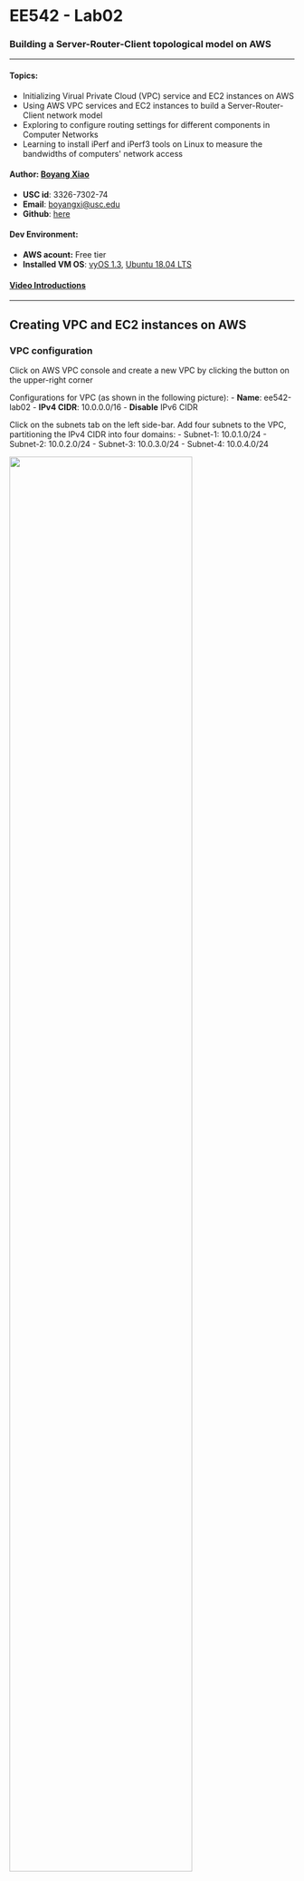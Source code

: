 # EE542 - Lab02

### Building a Server-Router-Client topological model on AWS
---
#### Topics:

- Initializing Virual Private Cloud (VPC) service and EC2 instances on AWS
- Using AWS VPC services and EC2 instances to build a Server-Router-Client network model
- Exploring to configure routing settings for different components in Computer Networks
- Learning to install iPerf and iPerf3 tools on Linux to measure the bandwidths of computers' network access

#### Author: [Boyang Xiao](https://www.linkedin.com/in/boyang-xiao-40b644225/)

- **USC id**:		3326-7302-74
- **Email**:		<a href="mailto:boyangxi@usc.edu">boyangxi@usc.edu</a>
- **Github**:	[here](https://github.com/SeanXiaoby)

#### Dev Environment:

- **AWS acount:** Free tier
- **Installed VM OS**: [vyOS 1.3](https://aws.amazon.com/marketplace/pp/prodview-o7dahbop7getw?sr=0-1&ref_=beagle&applicationId=AWSMPContessa), [Ubuntu 18.04 LTS](https://aws.amazon.com/marketplace/pp/prodview-pkjqrkcfgcaog?sr=0-1&ref_=beagle&applicationId=AWSMPContessa)

#### [Video Introductions]()

---
## Creating VPC and EC2 instances on AWS

### VPC configuration
Click on AWS VPC console and create a new VPC by clicking the button on the upper-right corner

Configurations for VPC (as shown in the following picture):
    - **Name**: ee542-lab02
    - **IPv4 CIDR**: 10.0.0.0/16
    - **Disable** IPv6 CIDR

Click on the subnets tab on the left side-bar. Add four subnets to the VPC, partitioning the IPv4 CIDR into four domains:
    - Subnet-1: 10.0.1.0/24
    - Subnet-2: 10.0.2.0/24
    - Subnet-3: 10.0.3.0/24
    - Subnet-4: 10.0.4.0/24


<img src="./src/img1-2.png" width="80%">

### Get Elastic IP addresses assigned by AWS
An [elastic ip](https://docs.aws.amazon.com/AWSEC2/latest/UserGuide/elastic-ip-addresses-eip.html) addresse is a static IPv4 address designed for dynamic cloud computing. An Elastic IP address is allocated to your AWS account, and is yours until you release it. 

Click the Elastic IP tab on the left side-bar. Allocate **three elastic ip addresses** for further use.

These three elastic ip addresses can be the public IPv4 addresses for the ServerVM, RouterVM and ClientVM, which can be used to access the open Internet by the virtual machines.

❗When the elastic ip addresses are associated with an EC2 instance, it will be billed a little amount of fee, even if the instance is closed. Please release the elastic ip addresses if they are not in use anymore to avoid more billings!!


<img src="./src/img1-3.png" width="80%">

### Create EC2 (Elastic computing clouds) instances 
[Amazon Elastic Compute Cloud (Amazon EC2)](https://docs.aws.amazon.com/AWSEC2/latest/UserGuide/concepts.html) provides scalable computing capacity in the Amazon Web Services (AWS) Cloud. Using Amazon EC2 eliminates your need to invest in hardware up front, so you can develop and deploy applications faster. You can use Amazon EC2 to launch as many or as few virtual servers as you need, configure security and networking, and manage storage. Amazon EC2 enables you to scale up or down to handle changes in requirements or spikes in popularity, reducing your need to forecast traffic.
  - Create one instance and install vyOS 1.3 in it as a RouterVM.
  - Create two instances and install Ubuntu 18.04 in them as a ClientVM and a ServerVM.

<img src="./src/img1-4.png" width="80%">

---

## Building a Server-Router-Client model on AWS

### Configure routing relations for EC2 instances
Configure two network interfaces for each instance, one for SSH access, the other for internal networks access.
  - The network interfaces which are connecting to the outside internet **should be associated with one of the elastic IP addresses** we got. The instance can use this interface to connect to the open Internet domains and can also be accessed by outside SSH clients.
  - The network interfaces which are used for internal communications should **share the same subnet domains** for three instances so that they can access to each other in this same subnet domains. Here, we chose 10.0.2.0/24 domain as the internal networks domain.

The mapping relations between each instance's network interfaces is shown below.

|Instance name  | OS |    Network interface #   | Subnet domain| Mapping to| Usage|
|---|----|----| ---| ---| --- |
|vyOS-lab02-router|vyOS 1.3| eth0| 10.0.1.0/24 | Elastic ip #1: lab02-ip-vyos| SSH access from outside|
|...    | ...   |eth1| 10.0.2.0/24| Client and Server VMs| Internal communications|
|Ubuntu-lab02-Client| Ubuntu 18.04| eth0 | 10.0.2.0/24| Router VM| Internal communications|
|...| ...| eth1| 10.0.3.0/24| Elastic ip #2: lab02-ip-client| SSH access from outside|
|Ubuntu-lab02-Server| Ubuntu 18.04| eth0 | 10.0.2.0/24| Router VM| Internal communications|
|...| ...| eth1| 10.0.4.0/24| Elastic ip #3: lab02-ip-server| SSH access from outside|

### Launch the instances and access them by SSH
Create and launch three instances and wait for them to be prepared. When the instances are ready and the elastic ip addresses are configured right, we should be able to ping these three elastic ip addresses well. [Here](https://networkappers.com/tools/ping-tool) is a little online Ping tool we can use to test that.

**Authentication:** When creating the instances, AWS should create a key pair for them. This is for authentication when logging into the instances, so we don't need to input user/passwd. This should be a [*.pem] file and please keep it safe on the local end.

Open three terminal windows on the local end. Enter the folder where the .pem file is, and input the following commond to *SSH* into the instances' OS:

```shell
ssh -i "lab02.pem" <OS name>@<ELastic ip address>
```

For example: If we want to *ssh* into the vyOS router vm, we can execute:
```shell
ssh -i "lab02.pem" vyos@52.37.148.54
```
Or if we want to *ssh* into the Server VM, we can :

```shell
ssh -i "lab02.pem" ubuntu@52.38.44.116
```
In this way, we can access and operate on the instances operating systems we created. 

⚠ **There is one thing we should be careful with:**

If the ELastic IP is associated with a eth1 interface of a instance, we may not be able to access to it through SSH, since the initialized Linux VM has no open& running eth1 interface but only has eth0. We can associate the elastic ip address with eth0 and get into the instance first. Than we open up eth1 and configure its IPv4 address as allocated by AWS and set the routing rules. We can refer to [this post](https://serverfault.com/questions/1066245/cannot-ssh-to-second-network-interface-in-ubuntu-20-04-on-ec2) to set the rules.

---

## Test networks connections for the model and set routing rules

#### Goal:
- Make these three Vms can connect with each other under the same subnet domain.
- Build the routing model: When Server and Client communicates with each other, the traffic should be like:
  - Server -> Router -> Client
  - Client -> Router -> Server
  
### Test Networks connection using Ping cmd and tcpdump cmd

[Tcpdump]() is a very useful tool on Linux which can help us to monitor TCP/UDP packets switching status through a host. We can open up tcpdump on vyOS router VM to monitor if there is any network in/out through the router:
```shell
tcpdump -i eth1 host <ServerVM eth0 IP address> or host <ClientVM eth0 IP address>
```

If we directly ping ServerVM on the client VM like below.
```shell
ping <Server eth0 IP address>
```
We can surely success because the ServerVM and ClientVM is under the same subnet and they can surely access each other. But we can also notice that there is no networks activity on the router machine, since the Server and CLient communicate with each other directly, but don't go through the router.

<img src="./src/img3-1.png" width="100%">


### Configure Routing relations on ServerVM and ClientVM

To make the networks between ServerVM and ClientVM passing through the RouterVM and be routed by the router, we should configure the Routing table on both the ServerVM and ClientVM. If we look into any one of these two 's routing table using:
```shell
route -n
```
We can find that there is no special routing info. All the networks are routed by default.
```shell
Kernel IP routing table
Destination     Gateway         Genmask         Flags Metric Ref    Use Iface
0.0.0.0         10.0.2.1        0.0.0.0         UG    100    0        0 eth0
10.0.2.0        0.0.0.0         255.255.255.0   U     0      0        0 eth0
10.0.2.1        0.0.0.0         255.255.255.255 UH    100    0        0 eth0
10.0.3.0        0.0.0.0         255.255.255.0   U     0      0        0 eth1
```

To be specifc, we should add a **Gateway** for the destination IP address on the both end:
- For the Client, the destination ip is Server's ip and the gateway is the Router's ip. 
- For the Server, the destination ip is the client's ip, and the gateway is the Router's ip.

For example, we execute this on the Client side:

```shell
sudo route add -host <ServerVM eth0 IP address> gw <RouterVM eth1 IP address>
```
And we execute this on the Server side:

```shell
sudo route add -host <ClientVM eth0 IP address> gw <RouterVM eth1 IP address>
```
Then we can find an extra rule on the routing table:
```shell
Kernel IP routing table
Destination     Gateway         Genmask         Flags Metric Ref    Use Iface
0.0.0.0         10.0.2.1        0.0.0.0         UG    100    0        0 eth0
10.0.2.0        0.0.0.0         255.255.255.0   U     0      0        0 eth0
10.0.2.1        0.0.0.0         255.255.255.255 UH    100    0        0 eth0
10.0.2.163      10.0.2.64       255.255.255.255 UGH   0      0        0 eth0
10.0.3.0        0.0.0.0         255.255.255.0   U     0      0        0 eth1
```

Then we Ping ServerVm from ClientVM again and monitor Router's networks activities. We can find that the Router has networks activities from both Server side and Client side, as shown in the picture below. And we can say that **the network communication has been configured as we expected.**

 <img src="./src/img3-2.png" width="100%">


 ## Other Questions and Answers

**Q: How is amazon able to convert your public IP and reach your private IP on the interface?**

**Answer**: The elastic ip addresses are randomly assigned by AWS and AWS server actually works as a router when an elastic ip is allocated to the user. The AWS server will create a mapping table to route all the network traffic from the public internet from this elastic IP to the instances' private ip address.

**Q: Why SSH goes down if IP is changed on that interface**

**Answer**: When we use SSH to access an EC2 instance, we firstly connect to the elastic ip address associated with this instance, and AWS will route us from this elastic ip to the instance's private ip, then we can control the instance's OS. If we change any IP configurations on the console interface while SSH is still on, SSH connections will lose because we are actually changing the mapping table from the elastic ip to the instance and AWS will have errors routing the networks between us and the instances.


---

## Networks measurement with iPerf & iPerf3

[iPerf](https://iperf.fr/iperf-download.php) is a tool for network performance measurement and tuning. It is a cross-platform tool that can produce standardized performance measurements for any network. Iperf has client and server functionality, and can create data streams to measure the throughput between the two ends in one or both directions. Typical iperf output contains a time-stamped report of the amount of data transferred and the throughput measured.

### Install iPerf/iPerf3 on Ubuntu VMs

For either Client VM or Server VM: First, we enter root:

```shell
sudo su
```

If  we directly install iPerf/iPerf3, it will fail:

```shell
sudo apt-get install -y iperf
```

We should install some dependancies ahead:

```shell
apt-get install linux-tools-common
apt-get update
apt-get install linux-tools-generic linux-cloud-tools-generic
apt-get install linux-tools-5.4.0-77-generic
apt-get install linux-cloud-tools-5.4.0-77-generic
```

Then we install iPerf/iPerf3:

```shell
sudo apt-get install -y iperf
```

It may still fail, and we follow the instructions on the terminal:

```shell
--fix-broken install
```

If there is an error named "subprocess was killed by signal (Broken pipe)" or something like that, we can refer to [this post](https://stackoverflow.com/questions/72442108/dpkg-dep-error-paste-subprocess-was-killed-by-signalbroken-pipe-ubuntu-wsl2)(Btw, this dude literally saved my ass when installing the dumbasss iPerf😅) and excecute:

```shell
sudo dpkg -i --force-overwrite <PATH to the overwritten files>
sudo apt -f install
```

Find every file that is said to be overwritten on the terminal and fill them into the commands above. For example, on my virtual machines:

```shell
sudo dpkg -i --force-overwrite /var/cache/apt/archives/linux-azure-5.4-tools-5.4.0-1078_5.4.0-1078.81~18.04.1_amd64.deb
sudo dpkg -i --force-overwrite /var/cache/apt/archives/linux-gcp-5.4-tools-5.4.0-1078_5.4.0-1078.84~18.04.1_amd64.deb
sudo dpkg -i --force-overwrite  /var/cache/apt/archives/linux-gke-5.4-tools-5.4.0-1078_5.4.0-1078.84~18.04.1_amd64.deb
sudo dpkg -i --force-overwrite  /var/cache/apt/archives/linux-oracle-5.4-tools-5.4.0-1078_5.4.0-1078.86~18.04.1_amd64.deb
sudo apt -f install
```

Then we can install all we want:

```shell
sudo apt-get install -y iperf
sudo apt-get install -y iperf3
```

### Measure the networks using iPerf3

First, we configure the **ServerVM** as an iPerf3 server:

```shell
iPerf3 -s
```

Note the portnum assigned to the Server and use iPerf3 on the **Client VM** to communicate with the Server:

```shell
iperf3 -u -c 10.0.2.163 -b <portnum>
```

The Client VM will send/receive an amount of packets with the Server and this process will last for 10 secs. Both ends will show the info:

```shell
Connecting to host 10.0.2.163, port 5201
[  4] local 10.0.2.86 port 35417 connected to 10.0.2.163 port 5201
[ ID] Interval           Transfer     Bandwidth       Total Datagrams
[  4]   0.00-1.00   sec  88.0 KBytes   721 Kbits/sec  11
[  4]   1.00-2.00   sec  80.0 KBytes   655 Kbits/sec  10
[  4]   2.00-3.00   sec  80.0 KBytes   655 Kbits/sec  10
[  4]   3.00-4.00   sec  80.0 KBytes   655 Kbits/sec  10
[  4]   4.00-5.00   sec  80.0 KBytes   655 Kbits/sec  10
[  4]   5.00-6.00   sec  80.0 KBytes   655 Kbits/sec  10
[  4]   6.00-7.00   sec  80.0 KBytes   655 Kbits/sec  10
[  4]   7.00-8.00   sec  80.0 KBytes   655 Kbits/sec  10
[  4]   8.00-9.00   sec  80.0 KBytes   655 Kbits/sec  10
[  4]   9.00-10.00  sec  80.0 KBytes   655 Kbits/sec  10
- - - - - - - - - - - - - - - - - - - - - - - - -
[ ID] Interval           Transfer     Bandwidth       Jitter    Lost/Total Datagrams
[  4]   0.00-10.00  sec   808 KBytes   662 Kbits/sec  0.060 ms  0/100 (0%)
[  4] Sent 100 datagrams
```

We can then read the Bandwidth, jitter and datagrams loss from the measurement results. If we open tcpdump on the router, we can also find that all the networks traffics pass through the router and they are all using UDP/IP protocol.

 <img src="./src/img4-1.png" width="100%">

## Add delay/loss to the virtual machines and measure the networks

To emulate the network delay and network loss scenarios, we can manually add some delay and loss to the ip config and explore the iPerf measurement results again.

**First**, we add delay to both the Server and the Client with the following commands:

```shell
sudo tc qdisc add dev eth0 root netem delay 100ms
```
And we do the measurements again. The results are as following:

```shell
Connecting to host 10.0.2.163, port 5201
[  4] local 10.0.2.86 port 55948 connected to 10.0.2.163 port 5201
[ ID] Interval           Transfer     Bandwidth       Total Datagrams
[  4]   0.00-1.00   sec  80.0 KBytes   655 Kbits/sec  10
[  4]   1.00-2.00   sec  80.0 KBytes   655 Kbits/sec  10
[  4]   2.00-3.00   sec  80.0 KBytes   655 Kbits/sec  10
[  4]   3.00-4.00   sec  80.0 KBytes   655 Kbits/sec  10
[  4]   4.00-5.00   sec  80.0 KBytes   655 Kbits/sec  10
[  4]   5.00-6.00   sec  80.0 KBytes   655 Kbits/sec  10
[  4]   6.00-7.00   sec  80.0 KBytes   655 Kbits/sec  10
[  4]   7.00-8.00   sec  80.0 KBytes   655 Kbits/sec  10
[  4]   8.00-9.00   sec  80.0 KBytes   655 Kbits/sec  10
[  4]   9.00-10.00  sec  80.0 KBytes   655 Kbits/sec  10
- - - - - - - - - - - - - - - - - - - - - - - - -
[ ID] Interval           Transfer     Bandwidth       Jitter    Lost/Total Datagrams
[  4]   0.00-10.00  sec   800 KBytes   655 Kbits/sec  0.143 ms  0/99 (0%)
[  4] Sent 99 datagrams
```

We can find that, the bandwidth has not changed at all. But the jitter can be twice as much. **Therefore**, the networks delay can influence the jitter but not the bandwidth.

**Then**, we remove the delay and add loss to both virtual machines (note that this time we use **change** command but not **add**):

```shell
sudo tc qdisc change dev eth0 root netem delay 0ms loss 10%
```

And we get the measurements results again:

```shell
Connecting to host 10.0.2.163, port 5201
[  4] local 10.0.2.86 port 35747 connected to 10.0.2.163 port 5201
[ ID] Interval           Transfer     Bandwidth       Total Datagrams
[  4]   0.00-1.00   sec  88.0 KBytes   721 Kbits/sec  11
[  4]   1.00-2.00   sec  80.0 KBytes   655 Kbits/sec  10
[  4]   2.00-3.00   sec  80.0 KBytes   655 Kbits/sec  10
[  4]   3.00-4.00   sec  80.0 KBytes   655 Kbits/sec  10
[  4]   4.00-5.00   sec  80.0 KBytes   655 Kbits/sec  10
[  4]   5.00-6.00   sec  80.0 KBytes   655 Kbits/sec  10
[  4]   6.00-7.00   sec  80.0 KBytes   655 Kbits/sec  10
[  4]   7.00-8.00   sec  80.0 KBytes   655 Kbits/sec  10
[  4]   8.00-9.00   sec  80.0 KBytes   655 Kbits/sec  10
[  4]   9.00-10.00  sec  80.0 KBytes   655 Kbits/sec  10
- - - - - - - - - - - - - - - - - - - - - - - - -
[ ID] Interval           Transfer     Bandwidth       Jitter    Lost/Total Datagrams
[  4]   0.00-10.00  sec   808 KBytes   662 Kbits/sec  0.084 ms  10/100 (10%)
[  4] Sent 100 datagrams
```

As we expected, the jitter gets back to normal because we set the delay back to 0ms. And the datagrams loss gets up to 10%, because we set the loss to be 10%. As always, the bandwidth is still the same.

**Next**, we delete the configurations we set just now:

```shell
sudo tc qdisc del dev eth0 root
```

And we set another scenario: we limit the networks rate to 100mbit, latency to 1 ms and burst 9015:

```shell
sudo tc qdisc add dev eth0 root tbf rate 100mbit latency 1ms burst 9015
```

We measure again and the results:

```shell
Connecting to host 10.0.2.163, port 5201
[  4] local 10.0.2.86 port 45441 connected to 10.0.2.163 port 5201
[ ID] Interval           Transfer     Bandwidth       Total Datagrams
[  4]   0.00-1.00   sec  88.0 KBytes   721 Kbits/sec  11
[  4]   1.00-2.00   sec  80.0 KBytes   655 Kbits/sec  10
[  4]   2.00-3.00   sec  80.0 KBytes   655 Kbits/sec  10
[  4]   3.00-4.00   sec  80.0 KBytes   655 Kbits/sec  10
[  4]   4.00-5.00   sec  80.0 KBytes   655 Kbits/sec  10
[  4]   5.00-6.00   sec  80.0 KBytes   655 Kbits/sec  10
[  4]   6.00-7.00   sec  80.0 KBytes   655 Kbits/sec  10
[  4]   7.00-8.00   sec  80.0 KBytes   655 Kbits/sec  10
[  4]   8.00-9.00   sec  80.0 KBytes   655 Kbits/sec  10
[  4]   9.00-10.00  sec  80.0 KBytes   655 Kbits/sec  10
- - - - - - - - - - - - - - - - - - - - - - - - -
[ ID] Interval           Transfer     Bandwidth       Jitter    Lost/Total Datagrams
[  4]   0.00-10.00  sec   808 KBytes   662 Kbits/sec  0.071 ms  0/100 (0%)
[  4] Sent 100 datagrams
```

We can find that all the results remain the same, because the existing bandwidth is way lower than the limitaions we set, so the limitations do not affect the results. If we set the rate to be really small, and we will see that the data transferring rate will desend fast.

**Last**, we set speed for the instance:
```shell
ubuntu@ip-10-0-2-86:~$ sudo ethtool -s eth0 speed 10
Cannot get current device settings: Operation not supported
  not setting speed
```

We can find that AWS does not allow us to excecute this operation, because every instance has a fixed bandwidth resource and it is not allowed to modify.

### Add delay / loss on the Router and measure again

Let's do the same thing on the & only on **router**, launch the Server and Client using iPerf3 again and see what will happen.

**First**, we add 100ms delay for the router. 

❗Note that: Router uses eth1 as the internal network interface. **We should add delay to eth1 but not eth0**!!!

Here are the results:

```shell
Connecting to host 10.0.2.163, port 5201
[  4] local 10.0.2.86 port 59975 connected to 10.0.2.163 port 5201
[ ID] Interval           Transfer     Bandwidth       Total Datagrams
[  4]   0.00-1.00   sec  80.0 KBytes   655 Kbits/sec  10
[  4]   1.00-2.00   sec  80.0 KBytes   655 Kbits/sec  10
[  4]   2.00-3.00   sec  80.0 KBytes   655 Kbits/sec  10
[  4]   3.00-4.00   sec  80.0 KBytes   655 Kbits/sec  10
[  4]   4.00-5.00   sec  80.0 KBytes   655 Kbits/sec  10
[  4]   5.00-6.00   sec  80.0 KBytes   655 Kbits/sec  10
[  4]   6.00-7.00   sec  80.0 KBytes   655 Kbits/sec  10
[  4]   7.00-8.00   sec  80.0 KBytes   655 Kbits/sec  10
[  4]   8.00-9.00   sec  80.0 KBytes   655 Kbits/sec  10
[  4]   9.00-10.00  sec  80.0 KBytes   655 Kbits/sec  10
- - - - - - - - - - - - - - - - - - - - - - - - -
[ ID] Interval           Transfer     Bandwidth       Jitter    Lost/Total Datagrams
[  4]   0.00-10.00  sec   800 KBytes   655 Kbits/sec  0.059 ms  0/99 (0%)
[  4] Sent 99 datagrams
```

We can find that the results are similar as we got from the Server/Client settings: **the Jitter can be higher due to the higher delay.** If we look into the info from the Server end, we can even find the jitter varies a lot within these 10 secs and the delay can really affect the network stablily.

**Then** we set Router delay to 0ms and loss to 10%. Here are the results:

```shell
Connecting to host 10.0.2.163, port 5201
[  4] local 10.0.2.86 port 35957 connected to 10.0.2.163 port 5201
[ ID] Interval           Transfer     Bandwidth       Total Datagrams
[  4]   0.00-1.00   sec  88.0 KBytes   721 Kbits/sec  11
[  4]   1.00-2.00   sec  80.0 KBytes   655 Kbits/sec  10
[  4]   2.00-3.00   sec  80.0 KBytes   655 Kbits/sec  10
[  4]   3.00-4.00   sec  80.0 KBytes   655 Kbits/sec  10
[  4]   4.00-5.00   sec  80.0 KBytes   655 Kbits/sec  10
[  4]   5.00-6.00   sec  80.0 KBytes   655 Kbits/sec  10
[  4]   6.00-7.00   sec  80.0 KBytes   655 Kbits/sec  10
[  4]   7.00-8.00   sec  80.0 KBytes   655 Kbits/sec  10
[  4]   8.00-9.00   sec  80.0 KBytes   655 Kbits/sec  10
[  4]   9.00-10.00  sec  80.0 KBytes   655 Kbits/sec  10
- - - - - - - - - - - - - - - - - - - - - - - - -
[ ID] Interval           Transfer     Bandwidth       Jitter    Lost/Total Datagrams
[  4]   0.00-10.00  sec   808 KBytes   662 Kbits/sec  0.087 ms  11/100 (11%)
```

Same, the results from iPerf3 say that the average loss comes up to approximately 10%, as we expected.

**Next**, we limit the networks rate to 100mbit, latency to 1 ms and burst 9015. Here are the results:

```shell
Connecting to host 10.0.2.163, port 5201
[  4] local 10.0.2.86 port 54763 connected to 10.0.2.163 port 5201
[ ID] Interval           Transfer     Bandwidth       Total Datagrams
[  4]   0.00-1.00   sec  88.0 KBytes   721 Kbits/sec  11
[  4]   1.00-2.00   sec  80.0 KBytes   655 Kbits/sec  10
[  4]   2.00-3.00   sec  80.0 KBytes   655 Kbits/sec  10
[  4]   3.00-4.00   sec  80.0 KBytes   655 Kbits/sec  10
[  4]   4.00-5.00   sec  80.0 KBytes   655 Kbits/sec  10
[  4]   5.00-6.00   sec  80.0 KBytes   655 Kbits/sec  10
[  4]   6.00-7.00   sec  80.0 KBytes   655 Kbits/sec  10
[  4]   7.00-8.00   sec  80.0 KBytes   655 Kbits/sec  10
[  4]   8.00-9.00   sec  80.0 KBytes   655 Kbits/sec  10
[  4]   9.00-10.00  sec  80.0 KBytes   655 Kbits/sec  10
- - - - - - - - - - - - - - - - - - - - - - - - -
[ ID] Interval           Transfer     Bandwidth       Jitter    Lost/Total Datagrams
[  4]   0.00-10.00  sec   808 KBytes   662 Kbits/sec  0.031 ms  0/100 (0%)
[  4] Sent 100 datagrams
```

**Same**, it does not affect the networks at all, as expected.

#### Conclusion:

- Either we add delay / loss / rate limit on the Server, Client or Router end, the network measurement results can be similar. If we add to them at the same time, the limit of network can be the bottleneck among these three components.
- Delay: affect the network connections' stability and add jitters.
- Loss: affect the datagrams loss rate.
- Rate limit: affect the bandwidth.

---

## The End

This concludes the whole network emulations on AWS. We can do more on AWS, such as building internal networks structures based on these topological relations, or building some CDN servers or machine learning computing servers and using parallel computing on AWS. Anyway, this way to build a network is pretty fun!

If you have any concerns, please contact me at 